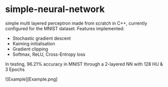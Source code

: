 # simple-neural-network
simple multi layered perceptron made from scratch in C++, currently configured for the MNIST dataset.
Features implemented:

- Stochastic gradient descent
- Kaiming initialisation
- Gradient clipping
- Softmax, ReLU, Cross-Entropy loss

In testing, 96.21% accuracy in MNIST through a 2-layered NN with 128 HU & 3 Epochs

![Example][Example.png]
